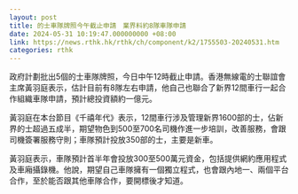 ```yaml
---
layout: post
title: 的士車隊牌照今午截止申請　業界料約8隊車隊申請
date: 2024-05-31 10:19:47.000000000 +08:00
link: https://news.rthk.hk/rthk/ch/component/k2/1755503-20240531.htm
categories: rthk
---
```


政府計劃批出5個的士車隊牌照，今日中午12時截止申請。香港無線電的士聯誼會主席黃羽庭表示，估計目前有8隊左右申請，他自己也聯合了新界12間車行一起合作組織車隊申請，預計總投資額約一億元。

黃羽庭在本台節目《千禧年代》表示，12間車行涉及管理新界1600部的士，佔新界的士超過五成半，期望物色到500至700名司機作進一步培訓，改善服務，會跟司機簽署服務守則；車隊預計投放350部的士，主要是新車。

黃羽庭表示，車隊預計首半年會投放300至500萬元資金，包括提供網約應用程式及車廂攝錄機。他說，期望自己車隊擁有一個獨立程式，也會跟內地一、兩個平台合作，至於能否跟其他車隊合作，要開標後才知道。
